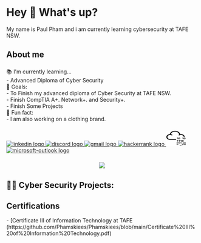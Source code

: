 <h1 align="left">Hey 👋 What's up?</h1>

<p align="left">My name is Paul Pham and i am currently learning cybersecurity at TAFE NSW.</p>

<h2 align="left">About me</h2>

###

<p align="left">📚 I'm currently learning...<br>- Advanced Diploma of Cyber Security<br>🎯 Goals: <br>- To Finish my advanced diploma of Cyber Security at TAFE NSW.<br>- Finish CompTIA A+. Network+. and Security+.<br>- Finish Some Projects<br>🎲 Fun fact: <br>- I am also working on a clothing brand.</p>

###

<div align="left">
  <a href="https://www.linkedin.com/in/paul-pham-96463a257/" target="_blank">
    <img src="https://raw.githubusercontent.com/maurodesouza/profile-readme-generator/master/src/assets/icons/social/linkedin/default.svg" width="52" height="40" alt="linkedin logo"  />
  </a>
  <a href="https://discord.com/duypham02" target="_blank">
    <img src="https://raw.githubusercontent.com/maurodesouza/profile-readme-generator/master/src/assets/icons/social/discord/default.svg" width="52" height="40" alt="discord logo"  />
  </a>
  <a href="paulpham097@gmail.com" target="_blank">
    <img src="https://raw.githubusercontent.com/maurodesouza/profile-readme-generator/master/src/assets/icons/social/gmail/default.svg" width="52" height="40" alt="gmail logo"  />
  </a>
  <a href="https://www.hackerrank.com/profile/paulpham097" target="_blank">
    <img src="https://raw.githubusercontent.com/maurodesouza/profile-readme-generator/master/src/assets/icons/social/hackerrank/default.svg" width="52" height="40" alt="hackerrank logo"  />
  </a>
  <a href="https://tryhackme.com/r/p/paulpham097" target="_blank">
    <img src="https://raw.githubusercontent.com/maurodesouza/profile-readme-generator/master/src/assets/icons/social/tryhackme/default.svg" width="52" height="40" alt="tryhackme logo"  />
  </a>
  <a href="paulduypham@outlook.com" target="_blank">
    <img src="https://raw.githubusercontent.com/maurodesouza/profile-readme-generator/master/src/assets/icons/social/microsoft-outlook/default.svg" width="52" height="40" alt="microsoft-outlook logo"  />
  </a>
</div>

###

<div align="center">
  <img src="https://profile-counter.glitch.me/phamskiees/count.svg?"  />
</div>

<h2>👨‍💻 Cyber Security Projects:</h2>

<h2> Certifications</h2>
- [Certificate III of Information Technology at TAFE (https://github.com/Phamskiees/Phamskiees/blob/main/Certificate%20III%20of%20Information%20Technology.pdf)
